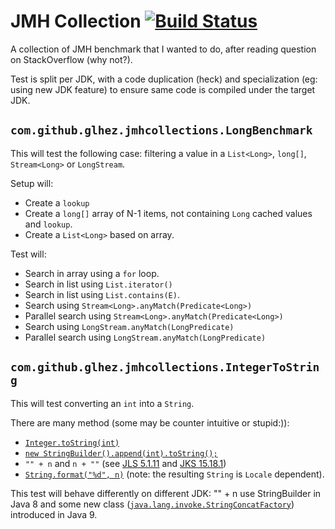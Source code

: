 # JMH Collection [![Build Status](https://travis-ci.org/glhez/jmh-collections.svg?branch=master)](https://travis-ci.org/glhez/jmh-collections)

A collection of JMH benchmark that I wanted to do, after reading question on StackOverflow (why not?).

Test is split per JDK, with a code duplication (heck) and specialization (eg: using new JDK feature) to ensure same code is compiled under the target JDK.



## `com.github.glhez.jmhcollections.LongBenchmark`

This will test the following case: filtering a value in a `List<Long>`, `long[]`, `Stream<Long>` or `LongStream`.

Setup will:

- Create a `lookup`
- Create a `long[]` array of N-1 items, not containing `Long` cached values and `lookup`.
- Create a `List<Long>` based on array.

Test will:

- Search in array using a `for` loop.
- Search in list using `List.iterator()`
- Search in list using `List.contains(E)`.
- Search using `Stream<Long>.anyMatch(Predicate<Long>)`
- Parallel search using `Stream<Long>.anyMatch(Predicate<Long>)`
- Search using `LongStream.anyMatch(LongPredicate)`
- Parallel search using `LongStream.anyMatch(LongPredicate)`

## `com.github.glhez.jmhcollections.IntegerToString`

This will test converting an `int` into a `String`.

There are many method (some may be counter intuitive or stupid:)):

- [`Integer.toString(int)`][2]
- [`new StringBuilder().append(int).toString();`][6]
- `"" + n` and `n + ""` (see [JLS 5.1.11][3] and [JKS 15.18.1][4])
- [`String.format("%d", n)`][5] (note: the resulting `String` is `Locale` dependent).

This test will behave differently on different JDK: "" + n use StringBuilder in Java 8 and some new class ([`java.lang.invoke.StringConcatFactory`][1])  introduced in Java 9.

[1]: https://docs.oracle.com/en/java/javase/11/docs/api/java.base/java/lang/invoke/StringConcatFactory.html
[2]: https://docs.oracle.com/en/java/javase/11/docs/api/java/lang/Integer.html#toString-int-
[3]: https://docs.oracle.com/javase/specs/jls/se8/html/jls-15.html#jls-15.18.1
[4]: https://docs.oracle.com/javase/specs/jls/se8/html/jls-5.html#jls-5.1.11
[5]: https://docs.oracle.com/en/java/javase/11/docs/api/java.base/java/lang/String.html#format(java.lang.String,java.lang.Object...)
[6]: https://docs.oracle.com/en/java/javase/11/docs/api/java.base/java/lang/StringBuilder.html#append(int)
